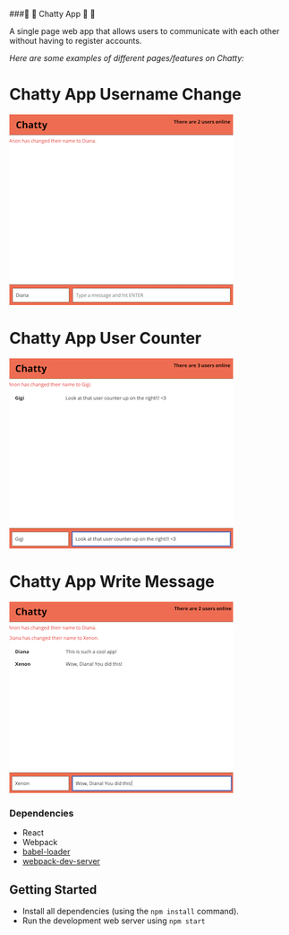###:star2: :star2: Chatty App :star2: :star2:


A single page web app that allows users to communicate with each other without having to register accounts.

_Here are some examples of different pages/features on Chatty:_


# Chatty App Username Change

![register](https://github.com/procadiana/Chatty/blob/master/img/Name_change.png)


# Chatty App User Counter

![register](https://github.com/procadiana/Chatty/blob/master/img/User%20counter.png)


# Chatty App Write Message

![register](https://github.com/procadiana/Chatty/blob/master/img/Write%20message.png)


### Dependencies

* React
* Webpack
* [babel-loader](https://github.com/babel/babel-loader)
* [webpack-dev-server](https://github.com/webpack/webpack-dev-server)

## Getting Started
- Install all dependencies (using the `npm install` command).
- Run the development web server using `npm start`
